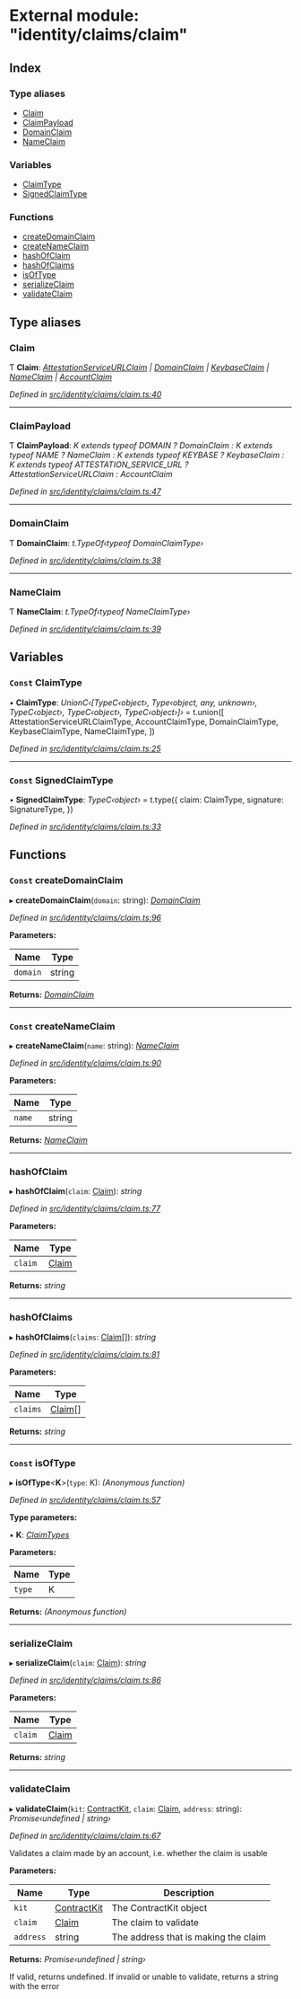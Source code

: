 # External module: "identity/claims/claim"

## Index

### Type aliases

* [Claim](_identity_claims_claim_.md#claim)
* [ClaimPayload](_identity_claims_claim_.md#claimpayload)
* [DomainClaim](_identity_claims_claim_.md#domainclaim)
* [NameClaim](_identity_claims_claim_.md#nameclaim)

### Variables

* [ClaimType](_identity_claims_claim_.md#const-claimtype)
* [SignedClaimType](_identity_claims_claim_.md#const-signedclaimtype)

### Functions

* [createDomainClaim](_identity_claims_claim_.md#const-createdomainclaim)
* [createNameClaim](_identity_claims_claim_.md#const-createnameclaim)
* [hashOfClaim](_identity_claims_claim_.md#hashofclaim)
* [hashOfClaims](_identity_claims_claim_.md#hashofclaims)
* [isOfType](_identity_claims_claim_.md#const-isoftype)
* [serializeClaim](_identity_claims_claim_.md#serializeclaim)
* [validateClaim](_identity_claims_claim_.md#validateclaim)

## Type aliases

###  Claim

Ƭ **Claim**: *[AttestationServiceURLClaim](_identity_claims_attestation_service_url_.md#attestationserviceurlclaim) | [DomainClaim](_identity_claims_claim_.md#domainclaim) | [KeybaseClaim](_identity_claims_keybase_.md#keybaseclaim) | [NameClaim](_identity_claims_claim_.md#nameclaim) | [AccountClaim](_identity_claims_account_.md#accountclaim)*

*Defined in [src/identity/claims/claim.ts:40](https://github.com/celo-org/celo-monorepo/blob/master/packages/contractkit/src/identity/claims/claim.ts#L40)*

___

###  ClaimPayload

Ƭ **ClaimPayload**: *K extends typeof DOMAIN ? DomainClaim : K extends typeof NAME ? NameClaim : K extends typeof KEYBASE ? KeybaseClaim : K extends typeof ATTESTATION_SERVICE_URL ? AttestationServiceURLClaim : AccountClaim*

*Defined in [src/identity/claims/claim.ts:47](https://github.com/celo-org/celo-monorepo/blob/master/packages/contractkit/src/identity/claims/claim.ts#L47)*

___

###  DomainClaim

Ƭ **DomainClaim**: *t.TypeOf‹typeof DomainClaimType›*

*Defined in [src/identity/claims/claim.ts:38](https://github.com/celo-org/celo-monorepo/blob/master/packages/contractkit/src/identity/claims/claim.ts#L38)*

___

###  NameClaim

Ƭ **NameClaim**: *t.TypeOf‹typeof NameClaimType›*

*Defined in [src/identity/claims/claim.ts:39](https://github.com/celo-org/celo-monorepo/blob/master/packages/contractkit/src/identity/claims/claim.ts#L39)*

## Variables

### `Const` ClaimType

• **ClaimType**: *UnionC‹[TypeC‹object›, Type‹object, any, unknown›, TypeC‹object›, TypeC‹object›, TypeC‹object›]›* = t.union([
  AttestationServiceURLClaimType,
  AccountClaimType,
  DomainClaimType,
  KeybaseClaimType,
  NameClaimType,
])

*Defined in [src/identity/claims/claim.ts:25](https://github.com/celo-org/celo-monorepo/blob/master/packages/contractkit/src/identity/claims/claim.ts#L25)*

___

### `Const` SignedClaimType

• **SignedClaimType**: *TypeC‹object›* = t.type({
  claim: ClaimType,
  signature: SignatureType,
})

*Defined in [src/identity/claims/claim.ts:33](https://github.com/celo-org/celo-monorepo/blob/master/packages/contractkit/src/identity/claims/claim.ts#L33)*

## Functions

### `Const` createDomainClaim

▸ **createDomainClaim**(`domain`: string): *[DomainClaim](_identity_claims_claim_.md#domainclaim)*

*Defined in [src/identity/claims/claim.ts:96](https://github.com/celo-org/celo-monorepo/blob/master/packages/contractkit/src/identity/claims/claim.ts#L96)*

**Parameters:**

Name | Type |
------ | ------ |
`domain` | string |

**Returns:** *[DomainClaim](_identity_claims_claim_.md#domainclaim)*

___

### `Const` createNameClaim

▸ **createNameClaim**(`name`: string): *[NameClaim](_identity_claims_claim_.md#nameclaim)*

*Defined in [src/identity/claims/claim.ts:90](https://github.com/celo-org/celo-monorepo/blob/master/packages/contractkit/src/identity/claims/claim.ts#L90)*

**Parameters:**

Name | Type |
------ | ------ |
`name` | string |

**Returns:** *[NameClaim](_identity_claims_claim_.md#nameclaim)*

___

###  hashOfClaim

▸ **hashOfClaim**(`claim`: [Claim](_identity_claims_claim_.md#claim)): *string*

*Defined in [src/identity/claims/claim.ts:77](https://github.com/celo-org/celo-monorepo/blob/master/packages/contractkit/src/identity/claims/claim.ts#L77)*

**Parameters:**

Name | Type |
------ | ------ |
`claim` | [Claim](_identity_claims_claim_.md#claim) |

**Returns:** *string*

___

###  hashOfClaims

▸ **hashOfClaims**(`claims`: [Claim](_identity_claims_claim_.md#claim)[]): *string*

*Defined in [src/identity/claims/claim.ts:81](https://github.com/celo-org/celo-monorepo/blob/master/packages/contractkit/src/identity/claims/claim.ts#L81)*

**Parameters:**

Name | Type |
------ | ------ |
`claims` | [Claim](_identity_claims_claim_.md#claim)[] |

**Returns:** *string*

___

### `Const` isOfType

▸ **isOfType**<**K**>(`type`: K): *(Anonymous function)*

*Defined in [src/identity/claims/claim.ts:57](https://github.com/celo-org/celo-monorepo/blob/master/packages/contractkit/src/identity/claims/claim.ts#L57)*

**Type parameters:**

▪ **K**: *[ClaimTypes](../enums/_identity_claims_types_.claimtypes.md)*

**Parameters:**

Name | Type |
------ | ------ |
`type` | K |

**Returns:** *(Anonymous function)*

___

###  serializeClaim

▸ **serializeClaim**(`claim`: [Claim](_identity_claims_claim_.md#claim)): *string*

*Defined in [src/identity/claims/claim.ts:86](https://github.com/celo-org/celo-monorepo/blob/master/packages/contractkit/src/identity/claims/claim.ts#L86)*

**Parameters:**

Name | Type |
------ | ------ |
`claim` | [Claim](_identity_claims_claim_.md#claim) |

**Returns:** *string*

___

###  validateClaim

▸ **validateClaim**(`kit`: [ContractKit](../classes/_kit_.contractkit.md), `claim`: [Claim](_identity_claims_claim_.md#claim), `address`: string): *Promise‹undefined | string›*

*Defined in [src/identity/claims/claim.ts:67](https://github.com/celo-org/celo-monorepo/blob/master/packages/contractkit/src/identity/claims/claim.ts#L67)*

Validates a claim made by an account, i.e. whether the claim is usable

**Parameters:**

Name | Type | Description |
------ | ------ | ------ |
`kit` | [ContractKit](../classes/_kit_.contractkit.md) | The ContractKit object |
`claim` | [Claim](_identity_claims_claim_.md#claim) | The claim to validate |
`address` | string | The address that is making the claim |

**Returns:** *Promise‹undefined | string›*

If valid, returns undefined. If invalid or unable to validate, returns a string with the error
